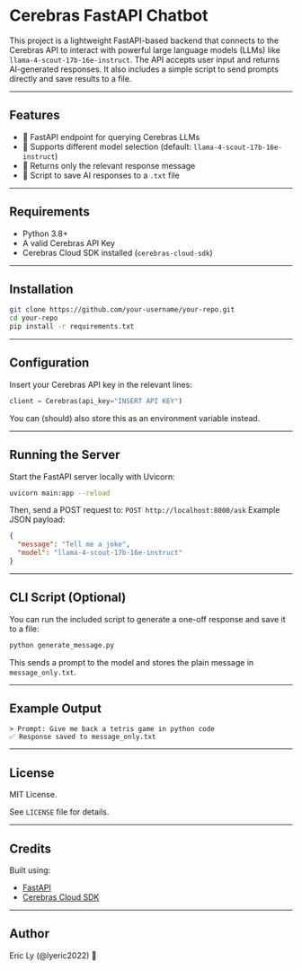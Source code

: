 # Cerebras FastAPI Chatbot 

This project is a lightweight FastAPI-based backend that connects to the Cerebras API to interact with powerful large language models (LLMs) like `llama-4-scout-17b-16e-instruct`. The API accepts user input and returns AI-generated responses. It also includes a simple script to send prompts directly and save results to a file.

--- 

## Features 

- 🔌 FastAPI endpoint for querying Cerebras LLMs 
- 🧠 Supports different model selection (default: `llama-4-scout-17b-16e-instruct`) 
- 💬 Returns only the relevant response message 
- 💾 Script to save AI responses to a `.txt` file 

--- 

## Requirements 

- Python 3.8+ 
- A valid Cerebras API Key 
- Cerebras Cloud SDK installed (`cerebras-cloud-sdk`) 

--- 

## Installation 

```bash
git clone https://github.com/your-username/your-repo.git 
cd your-repo 
pip install -r requirements.txt
```

--- 

## Configuration 
Insert your Cerebras API key in the relevant lines: 
```python 
client = Cerebras(api_key="INSERT API KEY") 
``` 
You can (should) also store this as an environment variable instead.

--- 

## Running the Server 
Start the FastAPI server locally with Uvicorn: 
```bash 
uvicorn main:app --reload 
``` 
Then, send a POST request to: 
``` POST http://localhost:8000/ask ``` 
Example JSON payload: 
```json 
{ 
  "message": "Tell me a joke", 
  "model": "llama-4-scout-17b-16e-instruct" 
} 
``` 

--- 

## CLI Script (Optional) 

You can run the included script to generate a one-off response and save it to a file: 
```bash 
python generate_message.py 
``` 
This sends a prompt to the model and stores the plain message in `message_only.txt`. 

--- 

## Example Output 

``` 
> Prompt: Give me back a tetris game in python code 
✅ Response saved to message_only.txt 
``` 

--- 

## License 
MIT License. 

See `LICENSE` file for details. 

--- 

## Credits 
Built using: 
- [FastAPI](https://fastapi.tiangolo.com/) 
- [Cerebras Cloud SDK](https://docs.cerebras.net/) 

--- 
## Author 
Eric Ly (@lyeric2022) 🚀